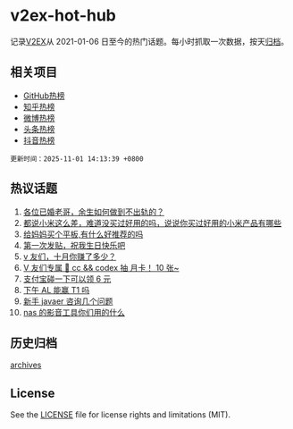 # v2ex-hot-hub

 记录[V2EX](https://www.v2ex.com/)从 2021-01-06 日至今的热门话题。每小时抓取一次数据，按天[归档](archives)。
 
 ## 相关项目

- [GitHub热榜](https://github.com/snaildev/github-hot-hub)
- [知乎热榜](https://github.com/snaildev/zhihu-hot-hub)
- [微博热榜](https://github.com/snaildev/weibo-hot-hub)
- [头条热榜](https://github.com/snaildev/toutiao-hot-hub)
- [抖音热榜](https://github.com/snaildev/douyin-hot-hub)


 `更新时间：2025-11-01 14:13:39 +0800`

## 热议话题

1. [各位已婚老哥，余生如何做到不出轨的？](https://www.v2ex.com/t/1169696)
1. [都说小米这么差，难道没买过好用的吗，说说你买过好用的小米产品有哪些](https://www.v2ex.com/t/1169725)
1. [给妈妈买个平板,有什么好推荐的吗](https://www.v2ex.com/t/1169708)
1. [第一次发贴，祝我生日快乐吧](https://www.v2ex.com/t/1169734)
1. [v 友们，十月你赚了多少？](https://www.v2ex.com/t/1169706)
1. [V 友们专属 🎉 cc && codex 抽 月卡！ 10 张~](https://www.v2ex.com/t/1169752)
1. [支付宝碰一下可以领 6 元](https://www.v2ex.com/t/1169699)
1. [下午 AL 能赢 T1 吗](https://www.v2ex.com/t/1169720)
1. [新手 javaer 咨询几个问题](https://www.v2ex.com/t/1169693)
1. [nas 的影音工具你们用的什么](https://www.v2ex.com/t/1169749)

## 历史归档

[archives](archives)

## License

See the [LICENSE](LICENSE) file for license rights and limitations (MIT).
